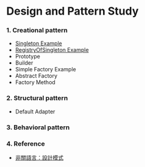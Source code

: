 ﻿# Design and Pattern Study

### 1. Creational pattern
- [Singleton Example](https://github.com/changemyminds/Design-and-Pattern/tree/master/Singleton/src/com/company)
- [RegistryOfSingleton Example](https://github.com/changemyminds/Design-and-Pattern/tree/master/RegistryOfSingleton/src)
- Prototype
- Builder
- Simple Factory Example
- Abstract Factory
- Factory Method

### 2. Structural pattern
- Default Adapter

### 3. Behavioral pattern

### 4. Reference
- [非關語言：設計模式](https://openhome.cc/Gossip/DesignPattern/)



